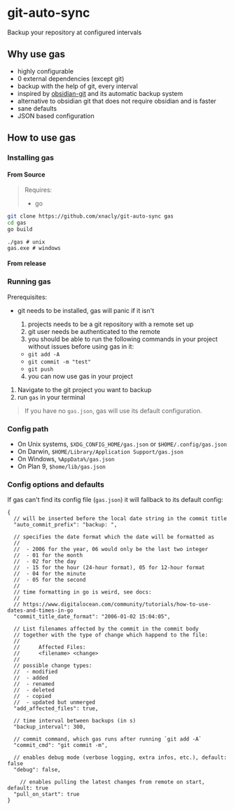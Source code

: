 # git-auto-sync

Backup your repository at configured intervals

## Why use gas

- highly configurable
- 0 external dependencies (except git)
- backup with the help of git, every interval
- inspired by [obsidian-git](https://github.com/denolehov/obsidian-git) and its automatic backup system
- alternative to obsidian git that does not require obsidian and is faster
- sane defaults
- JSON based configuration

## How to use gas

### Installing gas

#### From Source

> Requires:
>
> - go

```bash
git clone https://github.com/xnacly/git-auto-sync gas
cd gas
go build
```

```
./gas # unix
gas.exe # windows
```

#### From release

### Running gas

Prerequisites:

- git needs to be installed, gas will panic if it isn't

  1.  projects needs to be a git repository with a remote set up
  2.  git user needs be authenticated to the remote
  3.  you should be able to run the following commands in your project without issues before using gas in it:

  - `git add -A`
  - `git commit -m "test"`
  - `git push`

  4.  you can now use gas in your project

1. Navigate to the git project you want to backup
2. run `gas` in your terminal

> If you have no `gas.json`, gas will use its default configuration.

### Config path

- On Unix systems, `$XDG_CONFIG_HOME/gas.json` or `$HOME/.config/gas.json`
- On Darwin, `$HOME/Library/Application Support/gas.json`
- On Windows, `%AppData%/gas.json`
- On Plan 9, `$home/lib/gas.json`

### Config options and defaults

If gas can't find its config file (`gas.json`) it will fallback to its default config:

```jsonc
{
  // will be inserted before the local date string in the commit title
  "auto_commit_prefix": "backup: ",

  // specifies the date format which the date will be formatted as
  //
  //  - 2006 for the year, 06 would only be the last two integer
  //  - 01 for the month
  //  - 02 for the day
  //  - 15 for the hour (24-hour format), 05 for 12-hour format
  //  - 04 for the minute
  //  - 05 for the second
  //
  // time formatting in go is weird, see docs:
  //
  // https://www.digitalocean.com/community/tutorials/how-to-use-dates-and-times-in-go
  "commit_title_date_format": "2006-01-02 15:04:05",

  // List filenames affected by the commit in the commit body
  // together with the type of change which happend to the file:
  //
  //      Affected Files:
  //      <filename> <change>
  //
  // possible change types:
  //  - modified
  //  - added
  //  - renamed
  //  - deleted
  //  - copied
  //  - updated but unmerged
  "add_affected_files": true,

  // time interval between backups (in s)
  "backup_interval": 300,

  // commit command, which gas runs after running `git add -A`
  "commit_cmd": "git commit -m",

  // enables debug mode (verbose logging, extra infos, etc.), default: false
  "debug": false,

	// enables pulling the latest changes from remote on start, default: true
  "pull_on_start": true
}
```
